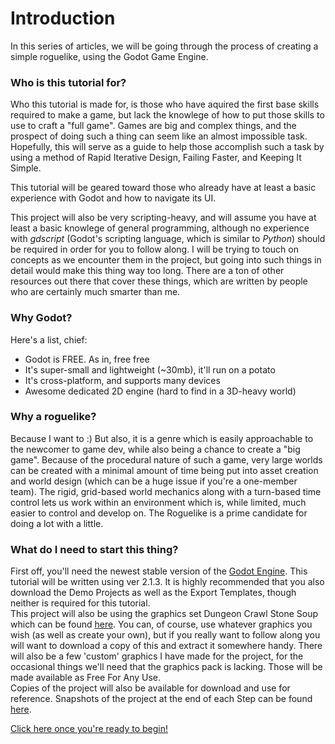 <!--
.. title: Step 0: So You Want To Make A Roguelike
.. slug: step-0-introduction
.. date: 2017-06-1 01:00:00 UTC
.. tags: 
.. category: 
.. link: 
.. description: 
.. type: text
-->



Introduction
=====

In this series of articles, we will be going through the process of creating a simple roguelike, using the Godot Game Engine.  

### Who is this tutorial for?
Who this tutorial is made for, is those who have aquired the first base skills required to make a game, but lack the knowlege of how to
put those skills to use to craft a "full game". Games are big and complex things, and the prospect of doing such a thing can seem like 
an almost impossible task.  Hopefully, this will serve as a guide to help those accomplish such a task by using a method of Rapid Iterative 
Design, Failing Faster, and Keeping It Simple.

This tutorial will be geared toward those who already have at least a basic experience with Godot and how to navigate its UI.

This project will also be very scripting-heavy, and will assume you have at least a basic knowlege of general programming, although no
experience with *gdscript* (Godot's scripting language, which is similar to *Python*) should be required in order for you to follow along. I will 
be trying to touch on concepts as we encounter them in the project, but going into such things in detail would make this thing way too long.
There are a ton of other resources out there that cover these things, which are written by people who are certainly much smarter than me.  

### Why Godot?
Here's a list, chief:
* Godot is FREE. As in, free free
* It's super-small and lightweight (~30mb), it'll run on a potato
* It's cross-platform, and supports many devices
* Awesome dedicated 2D engine (hard to find in a 3D-heavy world)

### Why a roguelike?
Because I want to :)  But also, it is a genre which is easily approachable to the newcomer to game dev, while also being a chance to create
a "big game". Because of the procedural nature of such a game, very large worlds can be created with a minimal amount of time being put into
asset creation and world design (which can be a huge issue if you're a one-member team). The rigid, grid-based world mechanics along with a turn-based time control lets us work within an environment
which is, while limited, much easier to control and develop on.  The Roguelike is a prime candidate for doing a lot with a little.

### What do I need to start this thing?
First off, you'll need the newest stable version of the [Godot Engine](https://godotengine.org/). This tutorial will be written using ver 2.1.3.
It is highly recommended that you also download the Demo Projects as well as the Export Templates, though neither is required 
for this tutorial.  
This project will also be using the graphics set Dungeon Crawl Stone Soup which can be found [here](https://opengameart.org/content/dungeon-crawl-32x32-tiles). You can, of course, use whatever graphics
you wish (as well as create your own), but if you really want to follow along you will want to download a copy of this and extract it 
somewhere handy.  There will also be a few 'custom' graphics I have made for the project, for the occasional things we'll need that 
the graphics pack is lacking. Those will be made available as Free For Any Use.  
Copies of the project will also be available for download and use for reference. Snapshots of the project at the end of each Step can be found [here](https://github.com/YeOldeDM/realms-of-todog).  

[Click here once you're ready to begin!](../step-1-setup.html)  
